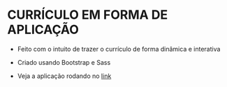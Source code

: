 # CURRÍCULO  EM FORMA DE APLICAÇÃO

- Feito com o intuito de trazer o currículo de forma dinâmica e interativa

- Criado usando Bootstrap e Sass

- Veja a aplicação rodando no [link](https://klivinsthon.netlify.app/)
